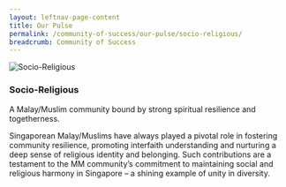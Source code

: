 ```yaml
---
layout: leftnav-page-content
title: Our Pulse
permalink: /community-of-success/our-pulse/socio-religious/
breadcrumb: Community of Success
---
```


![Socio-Religious](/images/community-of-success/socio-religious-overview.png)

### **Socio-Religious**
A Malay/Muslim community bound by strong spiritual resilience and togetherness.

Singaporean Malay/Muslims have always played a pivotal role in fostering community resilience, promoting interfaith understanding and nurturing a deep sense of religious identity and belonging. Such contributions are a testament to the MM community’s commitment to maintaining social and religious harmony in Singapore – a shining example of unity in diversity.
